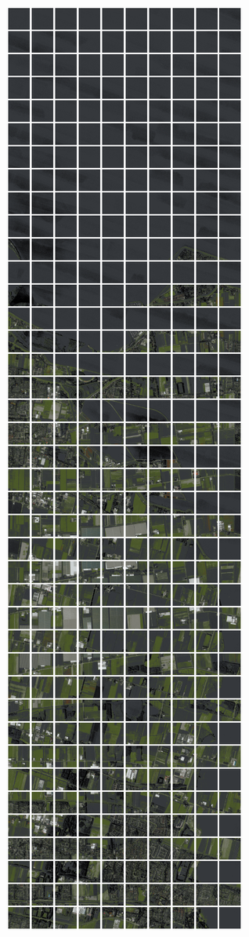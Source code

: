 <html>
<div>
<img src="https://github.com/HakkaTjakka/NL_TILE_MAP/blob/main/18/625/-1061/r.6250.-10610.png" height="44" width="44">
<img src="https://github.com/HakkaTjakka/NL_TILE_MAP/blob/main/18/625/-1061/r.6251.-10610.png" height="44" width="44">
<img src="https://github.com/HakkaTjakka/NL_TILE_MAP/blob/main/18/625/-1061/r.6252.-10610.png" height="44" width="44">
<img src="https://github.com/HakkaTjakka/NL_TILE_MAP/blob/main/18/625/-1061/r.6253.-10610.png" height="44" width="44">
<img src="https://github.com/HakkaTjakka/NL_TILE_MAP/blob/main/18/625/-1061/r.6254.-10610.png" height="44" width="44">
<img src="https://github.com/HakkaTjakka/NL_TILE_MAP/blob/main/18/625/-1061/r.6255.-10610.png" height="44" width="44">
<img src="https://github.com/HakkaTjakka/NL_TILE_MAP/blob/main/18/625/-1061/r.6256.-10610.png" height="44" width="44">
<img src="https://github.com/HakkaTjakka/NL_TILE_MAP/blob/main/18/625/-1061/r.6257.-10610.png" height="44" width="44">
<img src="https://github.com/HakkaTjakka/NL_TILE_MAP/blob/main/18/625/-1061/r.6258.-10610.png" height="44" width="44">
<img src="https://github.com/HakkaTjakka/NL_TILE_MAP/blob/main/18/625/-1061/r.6259.-10610.png" height="44" width="44">
<img src="https://github.com/HakkaTjakka/NL_TILE_MAP/blob/main/18/626/-1061/r.6260.-10610.png" height="44" width="44">
<img src="https://github.com/HakkaTjakka/NL_TILE_MAP/blob/main/18/626/-1061/r.6261.-10610.png" height="44" width="44">
<img src="https://github.com/HakkaTjakka/NL_TILE_MAP/blob/main/18/626/-1061/r.6262.-10610.png" height="44" width="44">
<img src="https://github.com/HakkaTjakka/NL_TILE_MAP/blob/main/18/626/-1061/r.6263.-10610.png" height="44" width="44">
<img src="https://github.com/HakkaTjakka/NL_TILE_MAP/blob/main/18/626/-1061/r.6264.-10610.png" height="44" width="44">
<img src="https://github.com/HakkaTjakka/NL_TILE_MAP/blob/main/18/626/-1061/r.6265.-10610.png" height="44" width="44">
<img src="https://github.com/HakkaTjakka/NL_TILE_MAP/blob/main/18/626/-1061/r.6266.-10610.png" height="44" width="44">
<img src="https://github.com/HakkaTjakka/NL_TILE_MAP/blob/main/18/626/-1061/r.6267.-10610.png" height="44" width="44">
<img src="https://github.com/HakkaTjakka/NL_TILE_MAP/blob/main/18/626/-1061/r.6268.-10610.png" height="44" width="44">
<img src="https://github.com/HakkaTjakka/NL_TILE_MAP/blob/main/18/626/-1061/r.6269.-10610.png" height="44" width="44">
<br>
<img src="https://github.com/HakkaTjakka/NL_TILE_MAP/blob/main/18/625/-1061/r.6250.-10609.png" height="44" width="44">
<img src="https://github.com/HakkaTjakka/NL_TILE_MAP/blob/main/18/625/-1061/r.6251.-10609.png" height="44" width="44">
<img src="https://github.com/HakkaTjakka/NL_TILE_MAP/blob/main/18/625/-1061/r.6252.-10609.png" height="44" width="44">
<img src="https://github.com/HakkaTjakka/NL_TILE_MAP/blob/main/18/625/-1061/r.6253.-10609.png" height="44" width="44">
<img src="https://github.com/HakkaTjakka/NL_TILE_MAP/blob/main/18/625/-1061/r.6254.-10609.png" height="44" width="44">
<img src="https://github.com/HakkaTjakka/NL_TILE_MAP/blob/main/18/625/-1061/r.6255.-10609.png" height="44" width="44">
<img src="https://github.com/HakkaTjakka/NL_TILE_MAP/blob/main/18/625/-1061/r.6256.-10609.png" height="44" width="44">
<img src="https://github.com/HakkaTjakka/NL_TILE_MAP/blob/main/18/625/-1061/r.6257.-10609.png" height="44" width="44">
<img src="https://github.com/HakkaTjakka/NL_TILE_MAP/blob/main/18/625/-1061/r.6258.-10609.png" height="44" width="44">
<img src="https://github.com/HakkaTjakka/NL_TILE_MAP/blob/main/18/625/-1061/r.6259.-10609.png" height="44" width="44">
<img src="https://github.com/HakkaTjakka/NL_TILE_MAP/blob/main/18/626/-1061/r.6260.-10609.png" height="44" width="44">
<img src="https://github.com/HakkaTjakka/NL_TILE_MAP/blob/main/18/626/-1061/r.6261.-10609.png" height="44" width="44">
<img src="https://github.com/HakkaTjakka/NL_TILE_MAP/blob/main/18/626/-1061/r.6262.-10609.png" height="44" width="44">
<img src="https://github.com/HakkaTjakka/NL_TILE_MAP/blob/main/18/626/-1061/r.6263.-10609.png" height="44" width="44">
<img src="https://github.com/HakkaTjakka/NL_TILE_MAP/blob/main/18/626/-1061/r.6264.-10609.png" height="44" width="44">
<img src="https://github.com/HakkaTjakka/NL_TILE_MAP/blob/main/18/626/-1061/r.6265.-10609.png" height="44" width="44">
<img src="https://github.com/HakkaTjakka/NL_TILE_MAP/blob/main/18/626/-1061/r.6266.-10609.png" height="44" width="44">
<img src="https://github.com/HakkaTjakka/NL_TILE_MAP/blob/main/18/626/-1061/r.6267.-10609.png" height="44" width="44">
<img src="https://github.com/HakkaTjakka/NL_TILE_MAP/blob/main/18/626/-1061/r.6268.-10609.png" height="44" width="44">
<img src="https://github.com/HakkaTjakka/NL_TILE_MAP/blob/main/18/626/-1061/r.6269.-10609.png" height="44" width="44">
<br>
<img src="https://github.com/HakkaTjakka/NL_TILE_MAP/blob/main/18/625/-1061/r.6250.-10608.png" height="44" width="44">
<img src="https://github.com/HakkaTjakka/NL_TILE_MAP/blob/main/18/625/-1061/r.6251.-10608.png" height="44" width="44">
<img src="https://github.com/HakkaTjakka/NL_TILE_MAP/blob/main/18/625/-1061/r.6252.-10608.png" height="44" width="44">
<img src="https://github.com/HakkaTjakka/NL_TILE_MAP/blob/main/18/625/-1061/r.6253.-10608.png" height="44" width="44">
<img src="https://github.com/HakkaTjakka/NL_TILE_MAP/blob/main/18/625/-1061/r.6254.-10608.png" height="44" width="44">
<img src="https://github.com/HakkaTjakka/NL_TILE_MAP/blob/main/18/625/-1061/r.6255.-10608.png" height="44" width="44">
<img src="https://github.com/HakkaTjakka/NL_TILE_MAP/blob/main/18/625/-1061/r.6256.-10608.png" height="44" width="44">
<img src="https://github.com/HakkaTjakka/NL_TILE_MAP/blob/main/18/625/-1061/r.6257.-10608.png" height="44" width="44">
<img src="https://github.com/HakkaTjakka/NL_TILE_MAP/blob/main/18/625/-1061/r.6258.-10608.png" height="44" width="44">
<img src="https://github.com/HakkaTjakka/NL_TILE_MAP/blob/main/18/625/-1061/r.6259.-10608.png" height="44" width="44">
<img src="https://github.com/HakkaTjakka/NL_TILE_MAP/blob/main/18/626/-1061/r.6260.-10608.png" height="44" width="44">
<img src="https://github.com/HakkaTjakka/NL_TILE_MAP/blob/main/18/626/-1061/r.6261.-10608.png" height="44" width="44">
<img src="https://github.com/HakkaTjakka/NL_TILE_MAP/blob/main/18/626/-1061/r.6262.-10608.png" height="44" width="44">
<img src="https://github.com/HakkaTjakka/NL_TILE_MAP/blob/main/18/626/-1061/r.6263.-10608.png" height="44" width="44">
<img src="https://github.com/HakkaTjakka/NL_TILE_MAP/blob/main/18/626/-1061/r.6264.-10608.png" height="44" width="44">
<img src="https://github.com/HakkaTjakka/NL_TILE_MAP/blob/main/18/626/-1061/r.6265.-10608.png" height="44" width="44">
<img src="https://github.com/HakkaTjakka/NL_TILE_MAP/blob/main/18/626/-1061/r.6266.-10608.png" height="44" width="44">
<img src="https://github.com/HakkaTjakka/NL_TILE_MAP/blob/main/18/626/-1061/r.6267.-10608.png" height="44" width="44">
<img src="https://github.com/HakkaTjakka/NL_TILE_MAP/blob/main/18/626/-1061/r.6268.-10608.png" height="44" width="44">
<img src="https://github.com/HakkaTjakka/NL_TILE_MAP/blob/main/18/626/-1061/r.6269.-10608.png" height="44" width="44">
<br>
<img src="https://github.com/HakkaTjakka/NL_TILE_MAP/blob/main/18/625/-1061/r.6250.-10607.png" height="44" width="44">
<img src="https://github.com/HakkaTjakka/NL_TILE_MAP/blob/main/18/625/-1061/r.6251.-10607.png" height="44" width="44">
<img src="https://github.com/HakkaTjakka/NL_TILE_MAP/blob/main/18/625/-1061/r.6252.-10607.png" height="44" width="44">
<img src="https://github.com/HakkaTjakka/NL_TILE_MAP/blob/main/18/625/-1061/r.6253.-10607.png" height="44" width="44">
<img src="https://github.com/HakkaTjakka/NL_TILE_MAP/blob/main/18/625/-1061/r.6254.-10607.png" height="44" width="44">
<img src="https://github.com/HakkaTjakka/NL_TILE_MAP/blob/main/18/625/-1061/r.6255.-10607.png" height="44" width="44">
<img src="https://github.com/HakkaTjakka/NL_TILE_MAP/blob/main/18/625/-1061/r.6256.-10607.png" height="44" width="44">
<img src="https://github.com/HakkaTjakka/NL_TILE_MAP/blob/main/18/625/-1061/r.6257.-10607.png" height="44" width="44">
<img src="https://github.com/HakkaTjakka/NL_TILE_MAP/blob/main/18/625/-1061/r.6258.-10607.png" height="44" width="44">
<img src="https://github.com/HakkaTjakka/NL_TILE_MAP/blob/main/18/625/-1061/r.6259.-10607.png" height="44" width="44">
<img src="https://github.com/HakkaTjakka/NL_TILE_MAP/blob/main/18/626/-1061/r.6260.-10607.png" height="44" width="44">
<img src="https://github.com/HakkaTjakka/NL_TILE_MAP/blob/main/18/626/-1061/r.6261.-10607.png" height="44" width="44">
<img src="https://github.com/HakkaTjakka/NL_TILE_MAP/blob/main/18/626/-1061/r.6262.-10607.png" height="44" width="44">
<img src="https://github.com/HakkaTjakka/NL_TILE_MAP/blob/main/18/626/-1061/r.6263.-10607.png" height="44" width="44">
<img src="https://github.com/HakkaTjakka/NL_TILE_MAP/blob/main/18/626/-1061/r.6264.-10607.png" height="44" width="44">
<img src="https://github.com/HakkaTjakka/NL_TILE_MAP/blob/main/18/626/-1061/r.6265.-10607.png" height="44" width="44">
<img src="https://github.com/HakkaTjakka/NL_TILE_MAP/blob/main/18/626/-1061/r.6266.-10607.png" height="44" width="44">
<img src="https://github.com/HakkaTjakka/NL_TILE_MAP/blob/main/18/626/-1061/r.6267.-10607.png" height="44" width="44">
<img src="https://github.com/HakkaTjakka/NL_TILE_MAP/blob/main/18/626/-1061/r.6268.-10607.png" height="44" width="44">
<img src="https://github.com/HakkaTjakka/NL_TILE_MAP/blob/main/18/626/-1061/r.6269.-10607.png" height="44" width="44">
<br>
<img src="https://github.com/HakkaTjakka/NL_TILE_MAP/blob/main/18/625/-1061/r.6250.-10606.png" height="44" width="44">
<img src="https://github.com/HakkaTjakka/NL_TILE_MAP/blob/main/18/625/-1061/r.6251.-10606.png" height="44" width="44">
<img src="https://github.com/HakkaTjakka/NL_TILE_MAP/blob/main/18/625/-1061/r.6252.-10606.png" height="44" width="44">
<img src="https://github.com/HakkaTjakka/NL_TILE_MAP/blob/main/18/625/-1061/r.6253.-10606.png" height="44" width="44">
<img src="https://github.com/HakkaTjakka/NL_TILE_MAP/blob/main/18/625/-1061/r.6254.-10606.png" height="44" width="44">
<img src="https://github.com/HakkaTjakka/NL_TILE_MAP/blob/main/18/625/-1061/r.6255.-10606.png" height="44" width="44">
<img src="https://github.com/HakkaTjakka/NL_TILE_MAP/blob/main/18/625/-1061/r.6256.-10606.png" height="44" width="44">
<img src="https://github.com/HakkaTjakka/NL_TILE_MAP/blob/main/18/625/-1061/r.6257.-10606.png" height="44" width="44">
<img src="https://github.com/HakkaTjakka/NL_TILE_MAP/blob/main/18/625/-1061/r.6258.-10606.png" height="44" width="44">
<img src="https://github.com/HakkaTjakka/NL_TILE_MAP/blob/main/18/625/-1061/r.6259.-10606.png" height="44" width="44">
<img src="https://github.com/HakkaTjakka/NL_TILE_MAP/blob/main/18/626/-1061/r.6260.-10606.png" height="44" width="44">
<img src="https://github.com/HakkaTjakka/NL_TILE_MAP/blob/main/18/626/-1061/r.6261.-10606.png" height="44" width="44">
<img src="https://github.com/HakkaTjakka/NL_TILE_MAP/blob/main/18/626/-1061/r.6262.-10606.png" height="44" width="44">
<img src="https://github.com/HakkaTjakka/NL_TILE_MAP/blob/main/18/626/-1061/r.6263.-10606.png" height="44" width="44">
<img src="https://github.com/HakkaTjakka/NL_TILE_MAP/blob/main/18/626/-1061/r.6264.-10606.png" height="44" width="44">
<img src="https://github.com/HakkaTjakka/NL_TILE_MAP/blob/main/18/626/-1061/r.6265.-10606.png" height="44" width="44">
<img src="https://github.com/HakkaTjakka/NL_TILE_MAP/blob/main/18/626/-1061/r.6266.-10606.png" height="44" width="44">
<img src="https://github.com/HakkaTjakka/NL_TILE_MAP/blob/main/18/626/-1061/r.6267.-10606.png" height="44" width="44">
<img src="https://github.com/HakkaTjakka/NL_TILE_MAP/blob/main/18/626/-1061/r.6268.-10606.png" height="44" width="44">
<img src="https://github.com/HakkaTjakka/NL_TILE_MAP/blob/main/18/626/-1061/r.6269.-10606.png" height="44" width="44">
<br>
<img src="https://github.com/HakkaTjakka/NL_TILE_MAP/blob/main/18/625/-1061/r.6250.-10605.png" height="44" width="44">
<img src="https://github.com/HakkaTjakka/NL_TILE_MAP/blob/main/18/625/-1061/r.6251.-10605.png" height="44" width="44">
<img src="https://github.com/HakkaTjakka/NL_TILE_MAP/blob/main/18/625/-1061/r.6252.-10605.png" height="44" width="44">
<img src="https://github.com/HakkaTjakka/NL_TILE_MAP/blob/main/18/625/-1061/r.6253.-10605.png" height="44" width="44">
<img src="https://github.com/HakkaTjakka/NL_TILE_MAP/blob/main/18/625/-1061/r.6254.-10605.png" height="44" width="44">
<img src="https://github.com/HakkaTjakka/NL_TILE_MAP/blob/main/18/625/-1061/r.6255.-10605.png" height="44" width="44">
<img src="https://github.com/HakkaTjakka/NL_TILE_MAP/blob/main/18/625/-1061/r.6256.-10605.png" height="44" width="44">
<img src="https://github.com/HakkaTjakka/NL_TILE_MAP/blob/main/18/625/-1061/r.6257.-10605.png" height="44" width="44">
<img src="https://github.com/HakkaTjakka/NL_TILE_MAP/blob/main/18/625/-1061/r.6258.-10605.png" height="44" width="44">
<img src="https://github.com/HakkaTjakka/NL_TILE_MAP/blob/main/18/625/-1061/r.6259.-10605.png" height="44" width="44">
<img src="https://github.com/HakkaTjakka/NL_TILE_MAP/blob/main/18/626/-1061/r.6260.-10605.png" height="44" width="44">
<img src="https://github.com/HakkaTjakka/NL_TILE_MAP/blob/main/18/626/-1061/r.6261.-10605.png" height="44" width="44">
<img src="https://github.com/HakkaTjakka/NL_TILE_MAP/blob/main/18/626/-1061/r.6262.-10605.png" height="44" width="44">
<img src="https://github.com/HakkaTjakka/NL_TILE_MAP/blob/main/18/626/-1061/r.6263.-10605.png" height="44" width="44">
<img src="https://github.com/HakkaTjakka/NL_TILE_MAP/blob/main/18/626/-1061/r.6264.-10605.png" height="44" width="44">
<img src="https://github.com/HakkaTjakka/NL_TILE_MAP/blob/main/18/626/-1061/r.6265.-10605.png" height="44" width="44">
<img src="https://github.com/HakkaTjakka/NL_TILE_MAP/blob/main/18/626/-1061/r.6266.-10605.png" height="44" width="44">
<img src="https://github.com/HakkaTjakka/NL_TILE_MAP/blob/main/18/626/-1061/r.6267.-10605.png" height="44" width="44">
<img src="https://github.com/HakkaTjakka/NL_TILE_MAP/blob/main/18/626/-1061/r.6268.-10605.png" height="44" width="44">
<img src="https://github.com/HakkaTjakka/NL_TILE_MAP/blob/main/18/626/-1061/r.6269.-10605.png" height="44" width="44">
<br>
<img src="https://github.com/HakkaTjakka/NL_TILE_MAP/blob/main/18/625/-1061/r.6250.-10604.png" height="44" width="44">
<img src="https://github.com/HakkaTjakka/NL_TILE_MAP/blob/main/18/625/-1061/r.6251.-10604.png" height="44" width="44">
<img src="https://github.com/HakkaTjakka/NL_TILE_MAP/blob/main/18/625/-1061/r.6252.-10604.png" height="44" width="44">
<img src="https://github.com/HakkaTjakka/NL_TILE_MAP/blob/main/18/625/-1061/r.6253.-10604.png" height="44" width="44">
<img src="https://github.com/HakkaTjakka/NL_TILE_MAP/blob/main/18/625/-1061/r.6254.-10604.png" height="44" width="44">
<img src="https://github.com/HakkaTjakka/NL_TILE_MAP/blob/main/18/625/-1061/r.6255.-10604.png" height="44" width="44">
<img src="https://github.com/HakkaTjakka/NL_TILE_MAP/blob/main/18/625/-1061/r.6256.-10604.png" height="44" width="44">
<img src="https://github.com/HakkaTjakka/NL_TILE_MAP/blob/main/18/625/-1061/r.6257.-10604.png" height="44" width="44">
<img src="https://github.com/HakkaTjakka/NL_TILE_MAP/blob/main/18/625/-1061/r.6258.-10604.png" height="44" width="44">
<img src="https://github.com/HakkaTjakka/NL_TILE_MAP/blob/main/18/625/-1061/r.6259.-10604.png" height="44" width="44">
<img src="https://github.com/HakkaTjakka/NL_TILE_MAP/blob/main/18/626/-1061/r.6260.-10604.png" height="44" width="44">
<img src="https://github.com/HakkaTjakka/NL_TILE_MAP/blob/main/18/626/-1061/r.6261.-10604.png" height="44" width="44">
<img src="https://github.com/HakkaTjakka/NL_TILE_MAP/blob/main/18/626/-1061/r.6262.-10604.png" height="44" width="44">
<img src="https://github.com/HakkaTjakka/NL_TILE_MAP/blob/main/18/626/-1061/r.6263.-10604.png" height="44" width="44">
<img src="https://github.com/HakkaTjakka/NL_TILE_MAP/blob/main/18/626/-1061/r.6264.-10604.png" height="44" width="44">
<img src="https://github.com/HakkaTjakka/NL_TILE_MAP/blob/main/18/626/-1061/r.6265.-10604.png" height="44" width="44">
<img src="https://github.com/HakkaTjakka/NL_TILE_MAP/blob/main/18/626/-1061/r.6266.-10604.png" height="44" width="44">
<img src="https://github.com/HakkaTjakka/NL_TILE_MAP/blob/main/18/626/-1061/r.6267.-10604.png" height="44" width="44">
<img src="https://github.com/HakkaTjakka/NL_TILE_MAP/blob/main/18/626/-1061/r.6268.-10604.png" height="44" width="44">
<img src="https://github.com/HakkaTjakka/NL_TILE_MAP/blob/main/18/626/-1061/r.6269.-10604.png" height="44" width="44">
<br>
<img src="https://github.com/HakkaTjakka/NL_TILE_MAP/blob/main/18/625/-1061/r.6250.-10603.png" height="44" width="44">
<img src="https://github.com/HakkaTjakka/NL_TILE_MAP/blob/main/18/625/-1061/r.6251.-10603.png" height="44" width="44">
<img src="https://github.com/HakkaTjakka/NL_TILE_MAP/blob/main/18/625/-1061/r.6252.-10603.png" height="44" width="44">
<img src="https://github.com/HakkaTjakka/NL_TILE_MAP/blob/main/18/625/-1061/r.6253.-10603.png" height="44" width="44">
<img src="https://github.com/HakkaTjakka/NL_TILE_MAP/blob/main/18/625/-1061/r.6254.-10603.png" height="44" width="44">
<img src="https://github.com/HakkaTjakka/NL_TILE_MAP/blob/main/18/625/-1061/r.6255.-10603.png" height="44" width="44">
<img src="https://github.com/HakkaTjakka/NL_TILE_MAP/blob/main/18/625/-1061/r.6256.-10603.png" height="44" width="44">
<img src="https://github.com/HakkaTjakka/NL_TILE_MAP/blob/main/18/625/-1061/r.6257.-10603.png" height="44" width="44">
<img src="https://github.com/HakkaTjakka/NL_TILE_MAP/blob/main/18/625/-1061/r.6258.-10603.png" height="44" width="44">
<img src="https://github.com/HakkaTjakka/NL_TILE_MAP/blob/main/18/625/-1061/r.6259.-10603.png" height="44" width="44">
<img src="https://github.com/HakkaTjakka/NL_TILE_MAP/blob/main/18/626/-1061/r.6260.-10603.png" height="44" width="44">
<img src="https://github.com/HakkaTjakka/NL_TILE_MAP/blob/main/18/626/-1061/r.6261.-10603.png" height="44" width="44">
<img src="https://github.com/HakkaTjakka/NL_TILE_MAP/blob/main/18/626/-1061/r.6262.-10603.png" height="44" width="44">
<img src="https://github.com/HakkaTjakka/NL_TILE_MAP/blob/main/18/626/-1061/r.6263.-10603.png" height="44" width="44">
<img src="https://github.com/HakkaTjakka/NL_TILE_MAP/blob/main/18/626/-1061/r.6264.-10603.png" height="44" width="44">
<img src="https://github.com/HakkaTjakka/NL_TILE_MAP/blob/main/18/626/-1061/r.6265.-10603.png" height="44" width="44">
<img src="https://github.com/HakkaTjakka/NL_TILE_MAP/blob/main/18/626/-1061/r.6266.-10603.png" height="44" width="44">
<img src="https://github.com/HakkaTjakka/NL_TILE_MAP/blob/main/18/626/-1061/r.6267.-10603.png" height="44" width="44">
<img src="https://github.com/HakkaTjakka/NL_TILE_MAP/blob/main/18/626/-1061/r.6268.-10603.png" height="44" width="44">
<img src="https://github.com/HakkaTjakka/NL_TILE_MAP/blob/main/18/626/-1061/r.6269.-10603.png" height="44" width="44">
<br>
<img src="https://github.com/HakkaTjakka/NL_TILE_MAP/blob/main/18/625/-1061/r.6250.-10602.png" height="44" width="44">
<img src="https://github.com/HakkaTjakka/NL_TILE_MAP/blob/main/18/625/-1061/r.6251.-10602.png" height="44" width="44">
<img src="https://github.com/HakkaTjakka/NL_TILE_MAP/blob/main/18/625/-1061/r.6252.-10602.png" height="44" width="44">
<img src="https://github.com/HakkaTjakka/NL_TILE_MAP/blob/main/18/625/-1061/r.6253.-10602.png" height="44" width="44">
<img src="https://github.com/HakkaTjakka/NL_TILE_MAP/blob/main/18/625/-1061/r.6254.-10602.png" height="44" width="44">
<img src="https://github.com/HakkaTjakka/NL_TILE_MAP/blob/main/18/625/-1061/r.6255.-10602.png" height="44" width="44">
<img src="https://github.com/HakkaTjakka/NL_TILE_MAP/blob/main/18/625/-1061/r.6256.-10602.png" height="44" width="44">
<img src="https://github.com/HakkaTjakka/NL_TILE_MAP/blob/main/18/625/-1061/r.6257.-10602.png" height="44" width="44">
<img src="https://github.com/HakkaTjakka/NL_TILE_MAP/blob/main/18/625/-1061/r.6258.-10602.png" height="44" width="44">
<img src="https://github.com/HakkaTjakka/NL_TILE_MAP/blob/main/18/625/-1061/r.6259.-10602.png" height="44" width="44">
<img src="https://github.com/HakkaTjakka/NL_TILE_MAP/blob/main/18/626/-1061/r.6260.-10602.png" height="44" width="44">
<img src="https://github.com/HakkaTjakka/NL_TILE_MAP/blob/main/18/626/-1061/r.6261.-10602.png" height="44" width="44">
<img src="https://github.com/HakkaTjakka/NL_TILE_MAP/blob/main/18/626/-1061/r.6262.-10602.png" height="44" width="44">
<img src="https://github.com/HakkaTjakka/NL_TILE_MAP/blob/main/18/626/-1061/r.6263.-10602.png" height="44" width="44">
<img src="https://github.com/HakkaTjakka/NL_TILE_MAP/blob/main/18/626/-1061/r.6264.-10602.png" height="44" width="44">
<img src="https://github.com/HakkaTjakka/NL_TILE_MAP/blob/main/18/626/-1061/r.6265.-10602.png" height="44" width="44">
<img src="https://github.com/HakkaTjakka/NL_TILE_MAP/blob/main/18/626/-1061/r.6266.-10602.png" height="44" width="44">
<img src="https://github.com/HakkaTjakka/NL_TILE_MAP/blob/main/18/626/-1061/r.6267.-10602.png" height="44" width="44">
<img src="https://github.com/HakkaTjakka/NL_TILE_MAP/blob/main/18/626/-1061/r.6268.-10602.png" height="44" width="44">
<img src="https://github.com/HakkaTjakka/NL_TILE_MAP/blob/main/18/626/-1061/r.6269.-10602.png" height="44" width="44">
<br>
<img src="https://github.com/HakkaTjakka/NL_TILE_MAP/blob/main/18/625/-1061/r.6250.-10601.png" height="44" width="44">
<img src="https://github.com/HakkaTjakka/NL_TILE_MAP/blob/main/18/625/-1061/r.6251.-10601.png" height="44" width="44">
<img src="https://github.com/HakkaTjakka/NL_TILE_MAP/blob/main/18/625/-1061/r.6252.-10601.png" height="44" width="44">
<img src="https://github.com/HakkaTjakka/NL_TILE_MAP/blob/main/18/625/-1061/r.6253.-10601.png" height="44" width="44">
<img src="https://github.com/HakkaTjakka/NL_TILE_MAP/blob/main/18/625/-1061/r.6254.-10601.png" height="44" width="44">
<img src="https://github.com/HakkaTjakka/NL_TILE_MAP/blob/main/18/625/-1061/r.6255.-10601.png" height="44" width="44">
<img src="https://github.com/HakkaTjakka/NL_TILE_MAP/blob/main/18/625/-1061/r.6256.-10601.png" height="44" width="44">
<img src="https://github.com/HakkaTjakka/NL_TILE_MAP/blob/main/18/625/-1061/r.6257.-10601.png" height="44" width="44">
<img src="https://github.com/HakkaTjakka/NL_TILE_MAP/blob/main/18/625/-1061/r.6258.-10601.png" height="44" width="44">
<img src="https://github.com/HakkaTjakka/NL_TILE_MAP/blob/main/18/625/-1061/r.6259.-10601.png" height="44" width="44">
<img src="https://github.com/HakkaTjakka/NL_TILE_MAP/blob/main/18/626/-1061/r.6260.-10601.png" height="44" width="44">
<img src="https://github.com/HakkaTjakka/NL_TILE_MAP/blob/main/18/626/-1061/r.6261.-10601.png" height="44" width="44">
<img src="https://github.com/HakkaTjakka/NL_TILE_MAP/blob/main/18/626/-1061/r.6262.-10601.png" height="44" width="44">
<img src="https://github.com/HakkaTjakka/NL_TILE_MAP/blob/main/18/626/-1061/r.6263.-10601.png" height="44" width="44">
<img src="https://github.com/HakkaTjakka/NL_TILE_MAP/blob/main/18/626/-1061/r.6264.-10601.png" height="44" width="44">
<img src="https://github.com/HakkaTjakka/NL_TILE_MAP/blob/main/18/626/-1061/r.6265.-10601.png" height="44" width="44">
<img src="https://github.com/HakkaTjakka/NL_TILE_MAP/blob/main/18/626/-1061/r.6266.-10601.png" height="44" width="44">
<img src="https://github.com/HakkaTjakka/NL_TILE_MAP/blob/main/18/626/-1061/r.6267.-10601.png" height="44" width="44">
<img src="https://github.com/HakkaTjakka/NL_TILE_MAP/blob/main/18/626/-1061/r.6268.-10601.png" height="44" width="44">
<img src="https://github.com/HakkaTjakka/NL_TILE_MAP/blob/main/18/626/-1061/r.6269.-10601.png" height="44" width="44">
<br>
<img src="https://github.com/HakkaTjakka/NL_TILE_MAP/blob/main/18/625/-1060/r.6250.-10600.png" height="44" width="44">
<img src="https://github.com/HakkaTjakka/NL_TILE_MAP/blob/main/18/625/-1060/r.6251.-10600.png" height="44" width="44">
<img src="https://github.com/HakkaTjakka/NL_TILE_MAP/blob/main/18/625/-1060/r.6252.-10600.png" height="44" width="44">
<img src="https://github.com/HakkaTjakka/NL_TILE_MAP/blob/main/18/625/-1060/r.6253.-10600.png" height="44" width="44">
<img src="https://github.com/HakkaTjakka/NL_TILE_MAP/blob/main/18/625/-1060/r.6254.-10600.png" height="44" width="44">
<img src="https://github.com/HakkaTjakka/NL_TILE_MAP/blob/main/18/625/-1060/r.6255.-10600.png" height="44" width="44">
<img src="https://github.com/HakkaTjakka/NL_TILE_MAP/blob/main/18/625/-1060/r.6256.-10600.png" height="44" width="44">
<img src="https://github.com/HakkaTjakka/NL_TILE_MAP/blob/main/18/625/-1060/r.6257.-10600.png" height="44" width="44">
<img src="https://github.com/HakkaTjakka/NL_TILE_MAP/blob/main/18/625/-1060/r.6258.-10600.png" height="44" width="44">
<img src="https://github.com/HakkaTjakka/NL_TILE_MAP/blob/main/18/625/-1060/r.6259.-10600.png" height="44" width="44">
<img src="https://github.com/HakkaTjakka/NL_TILE_MAP/blob/main/18/626/-1060/r.6260.-10600.png" height="44" width="44">
<img src="https://github.com/HakkaTjakka/NL_TILE_MAP/blob/main/18/626/-1060/r.6261.-10600.png" height="44" width="44">
<img src="https://github.com/HakkaTjakka/NL_TILE_MAP/blob/main/18/626/-1060/r.6262.-10600.png" height="44" width="44">
<img src="https://github.com/HakkaTjakka/NL_TILE_MAP/blob/main/18/626/-1060/r.6263.-10600.png" height="44" width="44">
<img src="https://github.com/HakkaTjakka/NL_TILE_MAP/blob/main/18/626/-1060/r.6264.-10600.png" height="44" width="44">
<img src="https://github.com/HakkaTjakka/NL_TILE_MAP/blob/main/18/626/-1060/r.6265.-10600.png" height="44" width="44">
<img src="https://github.com/HakkaTjakka/NL_TILE_MAP/blob/main/18/626/-1060/r.6266.-10600.png" height="44" width="44">
<img src="https://github.com/HakkaTjakka/NL_TILE_MAP/blob/main/18/626/-1060/r.6267.-10600.png" height="44" width="44">
<img src="https://github.com/HakkaTjakka/NL_TILE_MAP/blob/main/18/626/-1060/r.6268.-10600.png" height="44" width="44">
<img src="https://github.com/HakkaTjakka/NL_TILE_MAP/blob/main/18/626/-1060/r.6269.-10600.png" height="44" width="44">
<br>
<img src="https://github.com/HakkaTjakka/NL_TILE_MAP/blob/main/18/625/-1060/r.6250.-10599.png" height="44" width="44">
<img src="https://github.com/HakkaTjakka/NL_TILE_MAP/blob/main/18/625/-1060/r.6251.-10599.png" height="44" width="44">
<img src="https://github.com/HakkaTjakka/NL_TILE_MAP/blob/main/18/625/-1060/r.6252.-10599.png" height="44" width="44">
<img src="https://github.com/HakkaTjakka/NL_TILE_MAP/blob/main/18/625/-1060/r.6253.-10599.png" height="44" width="44">
<img src="https://github.com/HakkaTjakka/NL_TILE_MAP/blob/main/18/625/-1060/r.6254.-10599.png" height="44" width="44">
<img src="https://github.com/HakkaTjakka/NL_TILE_MAP/blob/main/18/625/-1060/r.6255.-10599.png" height="44" width="44">
<img src="https://github.com/HakkaTjakka/NL_TILE_MAP/blob/main/18/625/-1060/r.6256.-10599.png" height="44" width="44">
<img src="https://github.com/HakkaTjakka/NL_TILE_MAP/blob/main/18/625/-1060/r.6257.-10599.png" height="44" width="44">
<img src="https://github.com/HakkaTjakka/NL_TILE_MAP/blob/main/18/625/-1060/r.6258.-10599.png" height="44" width="44">
<img src="https://github.com/HakkaTjakka/NL_TILE_MAP/blob/main/18/625/-1060/r.6259.-10599.png" height="44" width="44">
<img src="https://github.com/HakkaTjakka/NL_TILE_MAP/blob/main/18/626/-1060/r.6260.-10599.png" height="44" width="44">
<img src="https://github.com/HakkaTjakka/NL_TILE_MAP/blob/main/18/626/-1060/r.6261.-10599.png" height="44" width="44">
<img src="https://github.com/HakkaTjakka/NL_TILE_MAP/blob/main/18/626/-1060/r.6262.-10599.png" height="44" width="44">
<img src="https://github.com/HakkaTjakka/NL_TILE_MAP/blob/main/18/626/-1060/r.6263.-10599.png" height="44" width="44">
<img src="https://github.com/HakkaTjakka/NL_TILE_MAP/blob/main/18/626/-1060/r.6264.-10599.png" height="44" width="44">
<img src="https://github.com/HakkaTjakka/NL_TILE_MAP/blob/main/18/626/-1060/r.6265.-10599.png" height="44" width="44">
<img src="https://github.com/HakkaTjakka/NL_TILE_MAP/blob/main/18/626/-1060/r.6266.-10599.png" height="44" width="44">
<img src="https://github.com/HakkaTjakka/NL_TILE_MAP/blob/main/18/626/-1060/r.6267.-10599.png" height="44" width="44">
<img src="https://github.com/HakkaTjakka/NL_TILE_MAP/blob/main/18/626/-1060/r.6268.-10599.png" height="44" width="44">
<img src="https://github.com/HakkaTjakka/NL_TILE_MAP/blob/main/18/626/-1060/r.6269.-10599.png" height="44" width="44">
<br>
<img src="https://github.com/HakkaTjakka/NL_TILE_MAP/blob/main/18/625/-1060/r.6250.-10598.png" height="44" width="44">
<img src="https://github.com/HakkaTjakka/NL_TILE_MAP/blob/main/18/625/-1060/r.6251.-10598.png" height="44" width="44">
<img src="https://github.com/HakkaTjakka/NL_TILE_MAP/blob/main/18/625/-1060/r.6252.-10598.png" height="44" width="44">
<img src="https://github.com/HakkaTjakka/NL_TILE_MAP/blob/main/18/625/-1060/r.6253.-10598.png" height="44" width="44">
<img src="https://github.com/HakkaTjakka/NL_TILE_MAP/blob/main/18/625/-1060/r.6254.-10598.png" height="44" width="44">
<img src="https://github.com/HakkaTjakka/NL_TILE_MAP/blob/main/18/625/-1060/r.6255.-10598.png" height="44" width="44">
<img src="https://github.com/HakkaTjakka/NL_TILE_MAP/blob/main/18/625/-1060/r.6256.-10598.png" height="44" width="44">
<img src="https://github.com/HakkaTjakka/NL_TILE_MAP/blob/main/18/625/-1060/r.6257.-10598.png" height="44" width="44">
<img src="https://github.com/HakkaTjakka/NL_TILE_MAP/blob/main/18/625/-1060/r.6258.-10598.png" height="44" width="44">
<img src="https://github.com/HakkaTjakka/NL_TILE_MAP/blob/main/18/625/-1060/r.6259.-10598.png" height="44" width="44">
<img src="https://github.com/HakkaTjakka/NL_TILE_MAP/blob/main/18/626/-1060/r.6260.-10598.png" height="44" width="44">
<img src="https://github.com/HakkaTjakka/NL_TILE_MAP/blob/main/18/626/-1060/r.6261.-10598.png" height="44" width="44">
<img src="https://github.com/HakkaTjakka/NL_TILE_MAP/blob/main/18/626/-1060/r.6262.-10598.png" height="44" width="44">
<img src="https://github.com/HakkaTjakka/NL_TILE_MAP/blob/main/18/626/-1060/r.6263.-10598.png" height="44" width="44">
<img src="https://github.com/HakkaTjakka/NL_TILE_MAP/blob/main/18/626/-1060/r.6264.-10598.png" height="44" width="44">
<img src="https://github.com/HakkaTjakka/NL_TILE_MAP/blob/main/18/626/-1060/r.6265.-10598.png" height="44" width="44">
<img src="https://github.com/HakkaTjakka/NL_TILE_MAP/blob/main/18/626/-1060/r.6266.-10598.png" height="44" width="44">
<img src="https://github.com/HakkaTjakka/NL_TILE_MAP/blob/main/18/626/-1060/r.6267.-10598.png" height="44" width="44">
<img src="https://github.com/HakkaTjakka/NL_TILE_MAP/blob/main/18/626/-1060/r.6268.-10598.png" height="44" width="44">
<img src="https://github.com/HakkaTjakka/NL_TILE_MAP/blob/main/18/626/-1060/r.6269.-10598.png" height="44" width="44">
<br>
<img src="https://github.com/HakkaTjakka/NL_TILE_MAP/blob/main/18/625/-1060/r.6250.-10597.png" height="44" width="44">
<img src="https://github.com/HakkaTjakka/NL_TILE_MAP/blob/main/18/625/-1060/r.6251.-10597.png" height="44" width="44">
<img src="https://github.com/HakkaTjakka/NL_TILE_MAP/blob/main/18/625/-1060/r.6252.-10597.png" height="44" width="44">
<img src="https://github.com/HakkaTjakka/NL_TILE_MAP/blob/main/18/625/-1060/r.6253.-10597.png" height="44" width="44">
<img src="https://github.com/HakkaTjakka/NL_TILE_MAP/blob/main/18/625/-1060/r.6254.-10597.png" height="44" width="44">
<img src="https://github.com/HakkaTjakka/NL_TILE_MAP/blob/main/18/625/-1060/r.6255.-10597.png" height="44" width="44">
<img src="https://github.com/HakkaTjakka/NL_TILE_MAP/blob/main/18/625/-1060/r.6256.-10597.png" height="44" width="44">
<img src="https://github.com/HakkaTjakka/NL_TILE_MAP/blob/main/18/625/-1060/r.6257.-10597.png" height="44" width="44">
<img src="https://github.com/HakkaTjakka/NL_TILE_MAP/blob/main/18/625/-1060/r.6258.-10597.png" height="44" width="44">
<img src="https://github.com/HakkaTjakka/NL_TILE_MAP/blob/main/18/625/-1060/r.6259.-10597.png" height="44" width="44">
<img src="https://github.com/HakkaTjakka/NL_TILE_MAP/blob/main/18/626/-1060/r.6260.-10597.png" height="44" width="44">
<img src="https://github.com/HakkaTjakka/NL_TILE_MAP/blob/main/18/626/-1060/r.6261.-10597.png" height="44" width="44">
<img src="https://github.com/HakkaTjakka/NL_TILE_MAP/blob/main/18/626/-1060/r.6262.-10597.png" height="44" width="44">
<img src="https://github.com/HakkaTjakka/NL_TILE_MAP/blob/main/18/626/-1060/r.6263.-10597.png" height="44" width="44">
<img src="https://github.com/HakkaTjakka/NL_TILE_MAP/blob/main/18/626/-1060/r.6264.-10597.png" height="44" width="44">
<img src="https://github.com/HakkaTjakka/NL_TILE_MAP/blob/main/18/626/-1060/r.6265.-10597.png" height="44" width="44">
<img src="https://github.com/HakkaTjakka/NL_TILE_MAP/blob/main/18/626/-1060/r.6266.-10597.png" height="44" width="44">
<img src="https://github.com/HakkaTjakka/NL_TILE_MAP/blob/main/18/626/-1060/r.6267.-10597.png" height="44" width="44">
<img src="https://github.com/HakkaTjakka/NL_TILE_MAP/blob/main/18/626/-1060/r.6268.-10597.png" height="44" width="44">
<img src="https://github.com/HakkaTjakka/NL_TILE_MAP/blob/main/18/626/-1060/r.6269.-10597.png" height="44" width="44">
<br>
<img src="https://github.com/HakkaTjakka/NL_TILE_MAP/blob/main/18/625/-1060/r.6250.-10596.png" height="44" width="44">
<img src="https://github.com/HakkaTjakka/NL_TILE_MAP/blob/main/18/625/-1060/r.6251.-10596.png" height="44" width="44">
<img src="https://github.com/HakkaTjakka/NL_TILE_MAP/blob/main/18/625/-1060/r.6252.-10596.png" height="44" width="44">
<img src="https://github.com/HakkaTjakka/NL_TILE_MAP/blob/main/18/625/-1060/r.6253.-10596.png" height="44" width="44">
<img src="https://github.com/HakkaTjakka/NL_TILE_MAP/blob/main/18/625/-1060/r.6254.-10596.png" height="44" width="44">
<img src="https://github.com/HakkaTjakka/NL_TILE_MAP/blob/main/18/625/-1060/r.6255.-10596.png" height="44" width="44">
<img src="https://github.com/HakkaTjakka/NL_TILE_MAP/blob/main/18/625/-1060/r.6256.-10596.png" height="44" width="44">
<img src="https://github.com/HakkaTjakka/NL_TILE_MAP/blob/main/18/625/-1060/r.6257.-10596.png" height="44" width="44">
<img src="https://github.com/HakkaTjakka/NL_TILE_MAP/blob/main/18/625/-1060/r.6258.-10596.png" height="44" width="44">
<img src="https://github.com/HakkaTjakka/NL_TILE_MAP/blob/main/18/625/-1060/r.6259.-10596.png" height="44" width="44">
<img src="https://github.com/HakkaTjakka/NL_TILE_MAP/blob/main/18/626/-1060/r.6260.-10596.png" height="44" width="44">
<img src="https://github.com/HakkaTjakka/NL_TILE_MAP/blob/main/18/626/-1060/r.6261.-10596.png" height="44" width="44">
<img src="https://github.com/HakkaTjakka/NL_TILE_MAP/blob/main/18/626/-1060/r.6262.-10596.png" height="44" width="44">
<img src="https://github.com/HakkaTjakka/NL_TILE_MAP/blob/main/18/626/-1060/r.6263.-10596.png" height="44" width="44">
<img src="https://github.com/HakkaTjakka/NL_TILE_MAP/blob/main/18/626/-1060/r.6264.-10596.png" height="44" width="44">
<img src="https://github.com/HakkaTjakka/NL_TILE_MAP/blob/main/18/626/-1060/r.6265.-10596.png" height="44" width="44">
<img src="https://github.com/HakkaTjakka/NL_TILE_MAP/blob/main/18/626/-1060/r.6266.-10596.png" height="44" width="44">
<img src="https://github.com/HakkaTjakka/NL_TILE_MAP/blob/main/18/626/-1060/r.6267.-10596.png" height="44" width="44">
<img src="https://github.com/HakkaTjakka/NL_TILE_MAP/blob/main/18/626/-1060/r.6268.-10596.png" height="44" width="44">
<img src="https://github.com/HakkaTjakka/NL_TILE_MAP/blob/main/18/626/-1060/r.6269.-10596.png" height="44" width="44">
<br>
<img src="https://github.com/HakkaTjakka/NL_TILE_MAP/blob/main/18/625/-1060/r.6250.-10595.png" height="44" width="44">
<img src="https://github.com/HakkaTjakka/NL_TILE_MAP/blob/main/18/625/-1060/r.6251.-10595.png" height="44" width="44">
<img src="https://github.com/HakkaTjakka/NL_TILE_MAP/blob/main/18/625/-1060/r.6252.-10595.png" height="44" width="44">
<img src="https://github.com/HakkaTjakka/NL_TILE_MAP/blob/main/18/625/-1060/r.6253.-10595.png" height="44" width="44">
<img src="https://github.com/HakkaTjakka/NL_TILE_MAP/blob/main/18/625/-1060/r.6254.-10595.png" height="44" width="44">
<img src="https://github.com/HakkaTjakka/NL_TILE_MAP/blob/main/18/625/-1060/r.6255.-10595.png" height="44" width="44">
<img src="https://github.com/HakkaTjakka/NL_TILE_MAP/blob/main/18/625/-1060/r.6256.-10595.png" height="44" width="44">
<img src="https://github.com/HakkaTjakka/NL_TILE_MAP/blob/main/18/625/-1060/r.6257.-10595.png" height="44" width="44">
<img src="https://github.com/HakkaTjakka/NL_TILE_MAP/blob/main/18/625/-1060/r.6258.-10595.png" height="44" width="44">
<img src="https://github.com/HakkaTjakka/NL_TILE_MAP/blob/main/18/625/-1060/r.6259.-10595.png" height="44" width="44">
<img src="https://github.com/HakkaTjakka/NL_TILE_MAP/blob/main/18/626/-1060/r.6260.-10595.png" height="44" width="44">
<img src="https://github.com/HakkaTjakka/NL_TILE_MAP/blob/main/18/626/-1060/r.6261.-10595.png" height="44" width="44">
<img src="https://github.com/HakkaTjakka/NL_TILE_MAP/blob/main/18/626/-1060/r.6262.-10595.png" height="44" width="44">
<img src="https://github.com/HakkaTjakka/NL_TILE_MAP/blob/main/18/626/-1060/r.6263.-10595.png" height="44" width="44">
<img src="https://github.com/HakkaTjakka/NL_TILE_MAP/blob/main/18/626/-1060/r.6264.-10595.png" height="44" width="44">
<img src="https://github.com/HakkaTjakka/NL_TILE_MAP/blob/main/18/626/-1060/r.6265.-10595.png" height="44" width="44">
<img src="https://github.com/HakkaTjakka/NL_TILE_MAP/blob/main/18/626/-1060/r.6266.-10595.png" height="44" width="44">
<img src="https://github.com/HakkaTjakka/NL_TILE_MAP/blob/main/18/626/-1060/r.6267.-10595.png" height="44" width="44">
<img src="https://github.com/HakkaTjakka/NL_TILE_MAP/blob/main/18/626/-1060/r.6268.-10595.png" height="44" width="44">
<img src="https://github.com/HakkaTjakka/NL_TILE_MAP/blob/main/18/626/-1060/r.6269.-10595.png" height="44" width="44">
<br>
<img src="https://github.com/HakkaTjakka/NL_TILE_MAP/blob/main/18/625/-1060/r.6250.-10594.png" height="44" width="44">
<img src="https://github.com/HakkaTjakka/NL_TILE_MAP/blob/main/18/625/-1060/r.6251.-10594.png" height="44" width="44">
<img src="https://github.com/HakkaTjakka/NL_TILE_MAP/blob/main/18/625/-1060/r.6252.-10594.png" height="44" width="44">
<img src="https://github.com/HakkaTjakka/NL_TILE_MAP/blob/main/18/625/-1060/r.6253.-10594.png" height="44" width="44">
<img src="https://github.com/HakkaTjakka/NL_TILE_MAP/blob/main/18/625/-1060/r.6254.-10594.png" height="44" width="44">
<img src="https://github.com/HakkaTjakka/NL_TILE_MAP/blob/main/18/625/-1060/r.6255.-10594.png" height="44" width="44">
<img src="https://github.com/HakkaTjakka/NL_TILE_MAP/blob/main/18/625/-1060/r.6256.-10594.png" height="44" width="44">
<img src="https://github.com/HakkaTjakka/NL_TILE_MAP/blob/main/18/625/-1060/r.6257.-10594.png" height="44" width="44">
<img src="https://github.com/HakkaTjakka/NL_TILE_MAP/blob/main/18/625/-1060/r.6258.-10594.png" height="44" width="44">
<img src="https://github.com/HakkaTjakka/NL_TILE_MAP/blob/main/18/625/-1060/r.6259.-10594.png" height="44" width="44">
<img src="https://github.com/HakkaTjakka/NL_TILE_MAP/blob/main/18/626/-1060/r.6260.-10594.png" height="44" width="44">
<img src="https://github.com/HakkaTjakka/NL_TILE_MAP/blob/main/18/626/-1060/r.6261.-10594.png" height="44" width="44">
<img src="https://github.com/HakkaTjakka/NL_TILE_MAP/blob/main/18/626/-1060/r.6262.-10594.png" height="44" width="44">
<img src="https://github.com/HakkaTjakka/NL_TILE_MAP/blob/main/18/626/-1060/r.6263.-10594.png" height="44" width="44">
<img src="https://github.com/HakkaTjakka/NL_TILE_MAP/blob/main/18/626/-1060/r.6264.-10594.png" height="44" width="44">
<img src="https://github.com/HakkaTjakka/NL_TILE_MAP/blob/main/18/626/-1060/r.6265.-10594.png" height="44" width="44">
<img src="https://github.com/HakkaTjakka/NL_TILE_MAP/blob/main/18/626/-1060/r.6266.-10594.png" height="44" width="44">
<img src="https://github.com/HakkaTjakka/NL_TILE_MAP/blob/main/18/626/-1060/r.6267.-10594.png" height="44" width="44">
<img src="https://github.com/HakkaTjakka/NL_TILE_MAP/blob/main/18/626/-1060/r.6268.-10594.png" height="44" width="44">
<img src="https://github.com/HakkaTjakka/NL_TILE_MAP/blob/main/18/626/-1060/r.6269.-10594.png" height="44" width="44">
<br>
<img src="https://github.com/HakkaTjakka/NL_TILE_MAP/blob/main/18/625/-1060/r.6250.-10593.png" height="44" width="44">
<img src="https://github.com/HakkaTjakka/NL_TILE_MAP/blob/main/18/625/-1060/r.6251.-10593.png" height="44" width="44">
<img src="https://github.com/HakkaTjakka/NL_TILE_MAP/blob/main/18/625/-1060/r.6252.-10593.png" height="44" width="44">
<img src="https://github.com/HakkaTjakka/NL_TILE_MAP/blob/main/18/625/-1060/r.6253.-10593.png" height="44" width="44">
<img src="https://github.com/HakkaTjakka/NL_TILE_MAP/blob/main/18/625/-1060/r.6254.-10593.png" height="44" width="44">
<img src="https://github.com/HakkaTjakka/NL_TILE_MAP/blob/main/18/625/-1060/r.6255.-10593.png" height="44" width="44">
<img src="https://github.com/HakkaTjakka/NL_TILE_MAP/blob/main/18/625/-1060/r.6256.-10593.png" height="44" width="44">
<img src="https://github.com/HakkaTjakka/NL_TILE_MAP/blob/main/18/625/-1060/r.6257.-10593.png" height="44" width="44">
<img src="https://github.com/HakkaTjakka/NL_TILE_MAP/blob/main/18/625/-1060/r.6258.-10593.png" height="44" width="44">
<img src="https://github.com/HakkaTjakka/NL_TILE_MAP/blob/main/18/625/-1060/r.6259.-10593.png" height="44" width="44">
<img src="https://github.com/HakkaTjakka/NL_TILE_MAP/blob/main/18/626/-1060/r.6260.-10593.png" height="44" width="44">
<img src="https://github.com/HakkaTjakka/NL_TILE_MAP/blob/main/18/626/-1060/r.6261.-10593.png" height="44" width="44">
<img src="https://github.com/HakkaTjakka/NL_TILE_MAP/blob/main/18/626/-1060/r.6262.-10593.png" height="44" width="44">
<img src="https://github.com/HakkaTjakka/NL_TILE_MAP/blob/main/18/626/-1060/r.6263.-10593.png" height="44" width="44">
<img src="https://github.com/HakkaTjakka/NL_TILE_MAP/blob/main/18/626/-1060/r.6264.-10593.png" height="44" width="44">
<img src="https://github.com/HakkaTjakka/NL_TILE_MAP/blob/main/18/626/-1060/r.6265.-10593.png" height="44" width="44">
<img src="https://github.com/HakkaTjakka/NL_TILE_MAP/blob/main/18/626/-1060/r.6266.-10593.png" height="44" width="44">
<img src="https://github.com/HakkaTjakka/NL_TILE_MAP/blob/main/18/626/-1060/r.6267.-10593.png" height="44" width="44">
<img src="https://github.com/HakkaTjakka/NL_TILE_MAP/blob/main/18/626/-1060/r.6268.-10593.png" height="44" width="44">
<img src="https://github.com/HakkaTjakka/NL_TILE_MAP/blob/main/18/626/-1060/r.6269.-10593.png" height="44" width="44">
<br>
<img src="https://github.com/HakkaTjakka/NL_TILE_MAP/blob/main/18/625/-1060/r.6250.-10592.png" height="44" width="44">
<img src="https://github.com/HakkaTjakka/NL_TILE_MAP/blob/main/18/625/-1060/r.6251.-10592.png" height="44" width="44">
<img src="https://github.com/HakkaTjakka/NL_TILE_MAP/blob/main/18/625/-1060/r.6252.-10592.png" height="44" width="44">
<img src="https://github.com/HakkaTjakka/NL_TILE_MAP/blob/main/18/625/-1060/r.6253.-10592.png" height="44" width="44">
<img src="https://github.com/HakkaTjakka/NL_TILE_MAP/blob/main/18/625/-1060/r.6254.-10592.png" height="44" width="44">
<img src="https://github.com/HakkaTjakka/NL_TILE_MAP/blob/main/18/625/-1060/r.6255.-10592.png" height="44" width="44">
<img src="https://github.com/HakkaTjakka/NL_TILE_MAP/blob/main/18/625/-1060/r.6256.-10592.png" height="44" width="44">
<img src="https://github.com/HakkaTjakka/NL_TILE_MAP/blob/main/18/625/-1060/r.6257.-10592.png" height="44" width="44">
<img src="https://github.com/HakkaTjakka/NL_TILE_MAP/blob/main/18/625/-1060/r.6258.-10592.png" height="44" width="44">
<img src="https://github.com/HakkaTjakka/NL_TILE_MAP/blob/main/18/625/-1060/r.6259.-10592.png" height="44" width="44">
<img src="https://github.com/HakkaTjakka/NL_TILE_MAP/blob/main/18/626/-1060/r.6260.-10592.png" height="44" width="44">
<img src="https://github.com/HakkaTjakka/NL_TILE_MAP/blob/main/18/626/-1060/r.6261.-10592.png" height="44" width="44">
<img src="https://github.com/HakkaTjakka/NL_TILE_MAP/blob/main/18/626/-1060/r.6262.-10592.png" height="44" width="44">
<img src="https://github.com/HakkaTjakka/NL_TILE_MAP/blob/main/18/626/-1060/r.6263.-10592.png" height="44" width="44">
<img src="https://github.com/HakkaTjakka/NL_TILE_MAP/blob/main/18/626/-1060/r.6264.-10592.png" height="44" width="44">
<img src="https://github.com/HakkaTjakka/NL_TILE_MAP/blob/main/18/626/-1060/r.6265.-10592.png" height="44" width="44">
<img src="https://github.com/HakkaTjakka/NL_TILE_MAP/blob/main/18/626/-1060/r.6266.-10592.png" height="44" width="44">
<img src="https://github.com/HakkaTjakka/NL_TILE_MAP/blob/main/18/626/-1060/r.6267.-10592.png" height="44" width="44">
<img src="https://github.com/HakkaTjakka/NL_TILE_MAP/blob/main/18/626/-1060/r.6268.-10592.png" height="44" width="44">
<img src="https://github.com/HakkaTjakka/NL_TILE_MAP/blob/main/18/626/-1060/r.6269.-10592.png" height="44" width="44">
<br>
<img src="https://github.com/HakkaTjakka/NL_TILE_MAP/blob/main/18/625/-1060/r.6250.-10591.png" height="44" width="44">
<img src="https://github.com/HakkaTjakka/NL_TILE_MAP/blob/main/18/625/-1060/r.6251.-10591.png" height="44" width="44">
<img src="https://github.com/HakkaTjakka/NL_TILE_MAP/blob/main/18/625/-1060/r.6252.-10591.png" height="44" width="44">
<img src="https://github.com/HakkaTjakka/NL_TILE_MAP/blob/main/18/625/-1060/r.6253.-10591.png" height="44" width="44">
<img src="https://github.com/HakkaTjakka/NL_TILE_MAP/blob/main/18/625/-1060/r.6254.-10591.png" height="44" width="44">
<img src="https://github.com/HakkaTjakka/NL_TILE_MAP/blob/main/18/625/-1060/r.6255.-10591.png" height="44" width="44">
<img src="https://github.com/HakkaTjakka/NL_TILE_MAP/blob/main/18/625/-1060/r.6256.-10591.png" height="44" width="44">
<img src="https://github.com/HakkaTjakka/NL_TILE_MAP/blob/main/18/625/-1060/r.6257.-10591.png" height="44" width="44">
<img src="https://github.com/HakkaTjakka/NL_TILE_MAP/blob/main/18/625/-1060/r.6258.-10591.png" height="44" width="44">
<img src="https://github.com/HakkaTjakka/NL_TILE_MAP/blob/main/18/625/-1060/r.6259.-10591.png" height="44" width="44">
<img src="https://github.com/HakkaTjakka/NL_TILE_MAP/blob/main/18/626/-1060/r.6260.-10591.png" height="44" width="44">
<img src="https://github.com/HakkaTjakka/NL_TILE_MAP/blob/main/18/626/-1060/r.6261.-10591.png" height="44" width="44">
<img src="https://github.com/HakkaTjakka/NL_TILE_MAP/blob/main/18/626/-1060/r.6262.-10591.png" height="44" width="44">
<img src="https://github.com/HakkaTjakka/NL_TILE_MAP/blob/main/18/626/-1060/r.6263.-10591.png" height="44" width="44">
<img src="https://github.com/HakkaTjakka/NL_TILE_MAP/blob/main/18/626/-1060/r.6264.-10591.png" height="44" width="44">
<img src="https://github.com/HakkaTjakka/NL_TILE_MAP/blob/main/18/626/-1060/r.6265.-10591.png" height="44" width="44">
<img src="https://github.com/HakkaTjakka/NL_TILE_MAP/blob/main/18/626/-1060/r.6266.-10591.png" height="44" width="44">
<img src="https://github.com/HakkaTjakka/NL_TILE_MAP/blob/main/18/626/-1060/r.6267.-10591.png" height="44" width="44">
<img src="https://github.com/HakkaTjakka/NL_TILE_MAP/blob/main/18/626/-1060/r.6268.-10591.png" height="44" width="44">
<img src="https://github.com/HakkaTjakka/NL_TILE_MAP/blob/main/18/626/-1060/r.6269.-10591.png" height="44" width="44">
<br>
</div>
</html>
